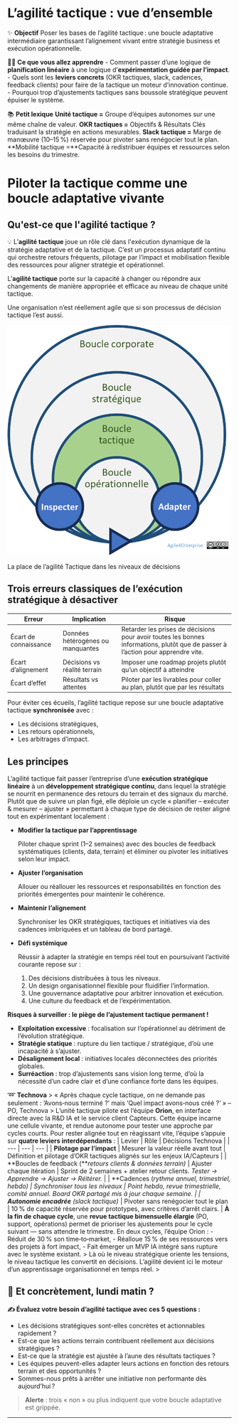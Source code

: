 # L’agilité tactique : vue d’ensemble



✨ **Objectif** Poser les bases de l’agilité tactique : une boucle adaptative intermédiaire garantissant l’alignement vivant entre stratégie business et exécution opérationnelle.

🧑‍🎓 **Ce que vous allez apprendre** - Comment passer d’une logique de **planification linéaire** à une logique d’**expérimentation guidée par l’impact**. - Quels sont les **leviers concrets** (OKR tactiques, slack, cadences, feedback clients) pour faire de la tactique un moteur d’innovation continue. - Pourquoi trop d’ajustements tactiques sans boussole stratégique peuvent épuiser le système.

📚 **Petit lexique** **Unité tactique =** Groupe d’équipes autonomes sur une même chaîne de valeur. **OKR tactiques =** Objectifs & Résultats Clés traduisant la stratégie en actions mesurables. **Slack tactique =** Marge de manœuvre (10–15 %) réservée pour pivoter sans renégocier tout le plan. **Mobilité tactique =**Capacité à redistribuer équipes et ressources selon les besoins du trimestre.

# Piloter la tactique comme une boucle adaptative vivante

## **Qu'est-ce que l'agilité tactique ?**

💡 L’**agilité tactique** joue un rôle clé dans l'exécution dynamique de la stratégie adaptative et de la tactique. C’est un processus adaptatif continu qui orchestre retours fréquents, pilotage par l’impact et mobilisation flexible des ressources pour aligner stratégie et opérationnel.

L’**agilité tactique** porte sur la capacité à changer ou répondre aux changements de manière appropriée et efficace au niveau de chaque unité tactique.

Une organisation n’est réellement agile que si son processus de décision tactique l’est aussi.

![La place de l’agilité Tactique dans les niveaux de décisions](image.png)

La place de l’agilité Tactique dans les niveaux de décisions

## Trois erreurs classiques de l’exécution stratégique à désactiver

| Erreur | Implication | Risque |
| --- | --- | --- |
| Écart de connaissance | Données hétérogènes ou manquantes | Retarder les prises de décisions pour avoir toutes les bonnes informations, plutôt que de passer à l’action pour apprendre vite. |
| Écart d’alignement | Décisions vs réalité terrain | Imposer une roadmap projets plutôt qu’un objectif à atteindre |
| Écart d’effet | Résultats vs attentes | Piloter par les livrables pour coller au plan, plutôt que par les résultats |

Pour éviter ces écueils, l’agilité tactique repose sur une boucle adaptative tactique **synchronisée** avec :

- Les décisions stratégiques,
- Les retours opérationnels,
- Les arbitrages d’impact.

## Les principes

L’agilité tactique fait passer l’entreprise d’une **exécution stratégique linéaire** à un **développement stratégique continu**, dans lequel la stratégie se nourrit en permanence des retours du terrain et des signaux du marché. Plutôt que de suivre un plan figé, elle déploie un cycle « planifier – exécuter & mesurer – ajuster » permettant à chaque type de décision de rester aligné tout en expérimentant localement :

- **Modifier la tactique par l’apprentissage**
    
    Piloter chaque sprint (1–2 semaines) avec des boucles de feedback systématiques (clients, data, terrain) et éliminer ou pivoter les initiatives selon leur impact.
    
- **Ajuster l’organisation**
    
    Allouer ou réallouer les ressources et responsabilités en fonction des priorités émergentes pour maintenir le cohérence.
    
- **Maintenir l’alignement**
    
    Synchroniser les OKR stratégiques, tactiques et initiatives via des cadences imbriquées et un tableau de bord partagé.
    
- **Défi systémique**
    
    Réussir à adapter la stratégie en temps réel tout en poursuivant l’activité courante repose sur :
    
    1. Des décisions distribuées à tous les niveaux.
    2. Un design organisationnel flexible pour fluidifier l’information.
    3. Une gouvernance adaptative pour arbitrer innovation et exécution.
    4. Une culture du feedback et de l’expérimentation.

**Risques à surveiller : le piège de l’ajustement tactique permanent !**

- **Exploitation excessive** : focalisation sur l’opérationnel au détriment de l’évolution stratégique.
- **Stratégie statique** : rupture du lien tactique / stratégique, d’où une incapacité à s’ajuster.
- **Désalignement local** : initiatives locales déconnectées des priorités globales.
- **Surréaction** : trop d’ajustements sans vision long terme, d’où la nécessité d’un cadre clair et d’une confiance forte dans les équipes.

➿ **Technova** > « Après chaque cycle tactique, on ne demande pas seulement : ‘Avons‑nous terminé ?’ mais ‘Quel impact avons‑nous créé ?’ » – PO, Technova > L’unité tactique pilote est l’équipe **Orion**, en interface directe avec la R&D IA et le service client Capteurs. Cette équipe incarne une cellule vivante, et rendue autonome pour tester une approche par cycles courts. Pour rester alignée tout en réagissant vite, l’équipe s’appuie sur **quatre leviers interdépendants** : | Levier | Rôle | Décisions Technova | | --- | --- | --- | | **Pilotage par l’impact** | Mesurer la valeur réelle avant tout | Définition et pilotage d’OKR tactiques alignés sur les enjeux IA/Capteurs | | **Boucles de feedback (***retours clients & données terrain)* | Ajuster chaque itération | Sprint de 2 semaines + atelier retour clients. *Tester → Apprendre → Ajuster → Réitérer.* | | **Cadences (***rythme annuel, trimestriel, hebdo)* | Synchroniser tous les niveaux | Point hebdo, revue trimestrielle, comité annuel. Board OKR partagé mis à jour chaque semaine. | | **Autonomie encadrée** (slack tactique*)* | Pivoter sans renégocier tout le plan | 10 % de capacité réservée pour prototypes, avec critères d’arrêt clairs. | **À la fin de chaque cycle**, une **revue tactique bimensuelle élargie** (PO, support, opérations) permet de prioriser les ajustements pour le cycle suivant — sans attendre le trimestre. En deux cycles, l’équipe Orion : - Réduit de 30 % son time‑to‑market, - Réalloue 15 % de ses ressources vers des projets à fort impact, - Fait émerger un MVP IA intégré sans rupture avec le système existant. > Là où le niveau stratégique oriente les tensions, le niveau tactique les convertit en décisions. L’agilité devient ici le moteur d’un apprentissage organisationnel en temps réel. >

## 👣 Et concrètement, lundi matin ?

**✍️ Évaluez votre besoin d’agilité tactique avec ces 5 questions :**

- Les décisions stratégiques sont-elles concrètes et actionnables rapidement ?
- Est-ce que les actions terrain contribuent réellement aux décisions stratégiques ?
- Est-ce que la stratégie est ajustée à l’aune des résultats tactiques ?
- Les équipes peuvent-elles adapter leurs actions en fonction des retours terrain et des opportunités ?
- Sommes-nous prêts à arrêter une initiative non performante dès aujourd’hui ?

> **Alerte** : trois « non » ou plus indiquent que votre boucle adaptative est grippée.
> 

---

#